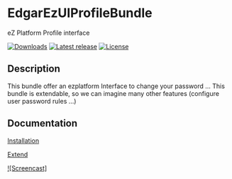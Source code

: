 # EdgarEzUIProfileBundle

eZ Platform Profile interface

[![Downloads](https://img.shields.io/packagist/dt/edgar/ez-uiprofile-bundle.svg?style=flat-square)](https://packagist.org/packages/edgar/ez-uiprofile-bundle)
[![Latest release](https://img.shields.io/github/release/noodle69/EdgarEzUIProfileBundle.svg?style=flat-square)](https://github.com/noodle69/EdgarEzUIProfileBundle/releases)
[![License](https://img.shields.io/packagist/l/edgar/ez-uiprofile-bundle.svg?style=flat-square)](LICENSE)

## Description

This bundle offer an ezplatform Interface to change your password ...
This bundle is extendable, so we can imagine many other features (configure user password rules ...)

## Documentation

[Installation](docs/INSTALL.md)

[Extend](docs/EXTEND.md)

[![Screencast]](http://youtu.be/wKSjlwh5gNU?hd=1 "Screencast")
